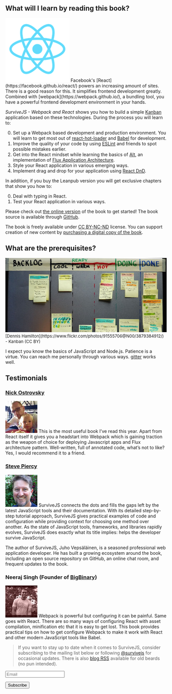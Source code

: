 ## What will I learn by reading this book?

<p>
<img src="assets/img/react.png" alt="React" class="react-image" width="200" height="200" />
Facebook's [React](https://facebook.github.io/react/) powers an increasing amount of sites. There is a good reason for this. It simplifies frontend development greatly. Combined with [webpack](https://webpack.github.io/), a bundling tool, you have a powerful frontend development environment in your hands.
</p>

*SurviveJS - Webpack and React* shows you how to build a simple [Kanban](https://en.wikipedia.org/wiki/Kanban_%28development%29) application based on these technologies. During the process you will learn to:

0. Set up a Webpack based development and production environment. You will learn to get most out of [react-hot-loader](https://github.com/gaearon/react-hot-loader) and [Babel](https://babeljs.io/) for development.
0. Improve the quality of your code by using [ESLint](http://eslint.org/) and friends to spot possible mistakes earlier.
0. Get into the React mindset while learning the basics of [Alt](http://alt.js.org/), an implementation of [Flux Application Architecture](https://facebook.github.io/flux/docs/overview.html).
0. Style your React application in various emerging ways.
0. Implement drag and drop for your application using [React DnD](https://gaearon.github.io/react-dnd/).

In addition, if you buy the Leanpub version you will get exclusive chapters that show you how to:

0. Deal with typing in React.
0. Test your React application in various ways.

Please check out [the online version](webpack_react/introduction) of the book to get started! The book source is available through [GitHub](https://github.com/survivejs/webpack_react).

The book is freely available under [CC BY-NC-ND](https://creativecommons.org/licenses/by-nc-nd/4.0/) license. You can support creation of new content by [purchasing a digital copy of the book](https://leanpub.com/survivejs_webpack).

## What are the prerequisites?

<div style="margin-bottom: 1em">
  <img src="assets/img/kanban_small.jpg" alt="Kanban board" class="kanban-image" width="646" height="232" />
  <span class="legend" style="font-size: small;">[Dennis Hamilton](https://www.flickr.com/photos/91555706@N00/3879384912/) - Kanban (CC BY)</span>
</div>

I expect you know the basics of JavaScript and Node.js. Patience is a virtue. You can reach me personally through various ways. [gitter](https://gitter.im/survivejs/webpack_react) works well.

## Testimonials

### [Nick Ostrovsky](http://firedev.com/)

<p>
<img src='assets/img/testimonials/nick.jpg' alt='Nick Ostrovsky' class='testimonial-photo' width='100' height='100' />
This is the most useful book I’ve read this year. Apart from React itself it gives you a headstart into Webpack which is gaining traction as the weapon of choice for deploying Javascript apps and Flux architecture pattern. Well-written, full of annotated code, what’s not to like? Yes, I would recommend it to a friend.
</p>

### [Steve Piercy](http://www.StevePiercy.com)

<p>
<img src='assets/img/testimonials/steve.jpg' alt='Steve Piercy' class='testimonial-photo' width='100' height='100' />
SurviveJS connects the dots and fills the gaps left by the latest JavaScript tools and their documentation.  With its detailed step-by-step tutorial approach, SurviveJS gives practical examples of code and configuration while providing context for choosing one method over another.  As the state of JavaScript tools, frameworks, and libraries rapidly evolves, SurviveJS does exactly what its title implies: helps the developer survive JavaScript.
</p>

The author of SurviveJS, Juho Vepsäläinen, is a seasoned professional web application developer.  He has built a growing ecosystem around the book, including an open source repository on GitHub, an online chat room, and frequent updates to the book.

### Neeraj Singh (Founder of [BigBinary](http://bigbinary.com/))

<p>
<img src='assets/img/testimonials/raj.jpg' alt='Neeraj Singh' class='testimonial-photo' width='100' height='100' />
Webpack is powerful but configuring it can be painful. Same goes with React. There are so many ways of configuring React with asset compilation, minification etc that it is easy to get lost. This book provides practical tips on how to get configure Webpack to make it work with React and other modern JavaScript tools like Babel.
</p>

<div class="social-links"><blockquote class="tip">If you want to stay up to date when it comes to SurviveJS, consider subscribing to the mailing list below or following <a href="https://twitter.com/survivejs">@survivejs</a> for occasional updates. There is also <a href="/atom.xml">blog RSS</a> available for old beards (no pun intended).</blockquote><form action="//jster.us7.list-manage.com/subscribe/post?u=ed40c0084a0c5ba31b3365d65&amp;id=b853b8e786" method="post" id="mc-embedded-subscribe-form" name="mc-embedded-subscribe-form" class="validate" target="_blank" novalidate><div id="mc_embed_signup_scroll"><div class="mc-field-group"><input type="email" placeholder="Email" value="" name="EMAIL" class="required email" id="mce-EMAIL"></div><!-- real people should not fill this in and expect good things - do not remove this or risk form bot signups--><div style="position: absolute; left: -5000px;"><input type="text" name="b_ed40c0084a0c5ba31b3365d65_b853b8e786" tabindex="-1" value=""></div><div class="clear"><input type="submit" class="btn" style="margin-top:1em; margin-bottom: 1em; line-height: 2em" value="Subscribe" name="subscribe" id="mc-embedded-subscribe" class="button"></div></div></form></div>
